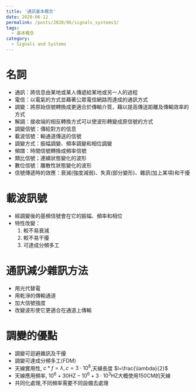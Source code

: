 ```yaml
---
title: '通訊基本概念'
date: 2020-06-12
permalink: /posts/2020/06/signals_systems3/
tags:
  - 基本概念
category:
  - Signals and Systems
---
```


# 名詞
- 通訊：將信息由某地或某人傳遞給某地或另一人的過程
- 電信：以電氣的方式並藉著公眾電信網路而達成的通訊方式
- 調變：將原始信號轉換成更適合於傳輸介質，藉以提高傳送距離及傳輸效率的方式
- 解調：接收端的相反轉換方式可以使波形轉變成原信號的方式
- 調變信號：傳給對方的信息
- 載波信號：輸通道傳送的信號
- 調變方式：振幅調變、頻率調變和相位調變
- 頻譜：時間信號轉換成頻率信號
- 類比信號；連續狀態變化的波形
- 數位信號：離散性狀態變化的波形
- 信號傳遞時的效應：衰減(強度減弱)、失真(部分變形)、雜訊(加上某項)和干擾

# 載波訊號
- 經調變後的基頻信號會在它的振幅、頻率和相位
- 特性改變：
  1. 較不易衰減
  2. 較不易干擾
  3. 可達成分頻多工

# 通訊減少雜訊方法
- 用光代替電
- 用乾淨的傳輸通道
- 加大信號強度
- 改變波形使它更適合在通道上傳輸


# 調變的優點
- 調變可迴避雜訊及干擾
- 調變可達成分頻多工(FDM)
- 天線實用性,  $c*f=\lambda,c=3\cdot 10^{8}$,天線長度 $l=\frac{\lambda}{2}$
- 天線應用頻率, $10^6+30\text{HZ}-10^6+3\cdot 10^3\text{HZ}$大概使用150CM的天線
- 共同化處理,不同頻率需要不同設備去處理

